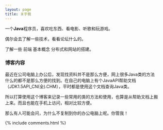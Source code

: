 ```yaml
---
layout: page
title: 关于我 
---
```


一个**Java**程序员，喜欢吃东西、看电影、听歌和玩游戏。
<p>
偶尔会去了解一些技术，看看论坛什么的。
<p>
了解一些 前端 基本概念 分布式和网站的搭建。


<p>
<h3> 博客内容 </h3>  

<p>最近在公司电脑上办公后，发现找资料并不是那么方便，网上很多Java类的方法什么的都不是那么方便的找到。在自己的电脑上有个JavaAPI帮助文档（JDK1.5API_CN(全).CHM），平时都是使用这个文档查询Java类。</p>

<p> 所以打算使用这个博客来记录一些常用的类的方法和使用，也算是从帮助文档上搬上来。而且也能在手机上访问，相对比较方便。</P>


<p>那么有人可能会问，为什么不复制到你的办公电脑上呢。你管我！</p>

<p> 


{% include comments.html %}


